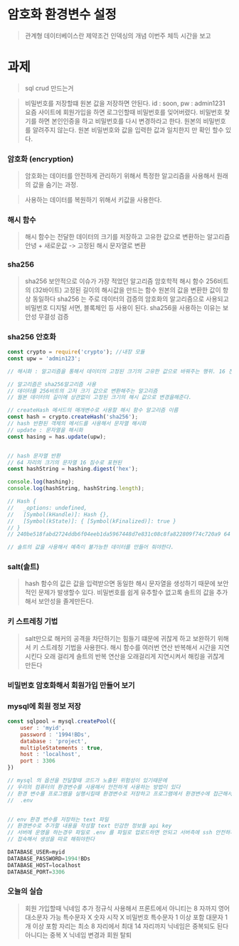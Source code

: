


# 암호화 환경변수 설정

> 관계형 데이터베이스란 제약조건 인덱싱의 개념 이번주
> 체득 시간을 보고

# 과제
> sql crud 만드는거

> 비밀번호를 저장할떄 원본 값을 저장하면 안된다.
> id : soon, pw : admin1231
> 요즘 사이트에 회원가입을 하면 로그인할때 비밀번호를 잊어버렸다.
> 비밀번호 찾기를 하면 본인인증을 하고 비밀번호를 다시 변경하라고 한다.
> 원본의 비밀번호를 알려주지 않는다. 원본 비밀번호와 값을 입력한 값과 일치한지 만 확인 할수 있다.

### 암호화  (encryption)
> 암호화는 데이터를 안전하게 관리하기 위해서 특정한 알고리즘을 사용해서 원래의 값을 숨기는 과정.

> 사용하는 데이터를 복원하기 위해서 키값을 사용한다.

### 해시 함수
> 해시 함수는 전달한 데이터의 크기를 저장하고 고유한 값으로 변환하는 알고리즘
> 안녕 + 새로운값 -> 고정된 해시 문자열로 변환

### sha256
> sha256 보안적으로 이슈가 가장 적었던 알고리즘
> 암호학적 해시 함수
> 256비트의 (32바이트) 고정된 길이의 해시값을 만드는 함수
> 원본의 값을 변환한 값이 항상 동일하다
> sha256 는 주로 데이터의 검증의 암호화의 알고리즘으로 사용되고 비밀번호
> 디지털 서면, 블록체인 등 사용이 된다.
> sha256을 사용하는 이유는 보안성 무결성 검증


### sha256 안호화
```js
const crypto = require('crypto'); //내장 모듈
const upw = 'admin123';

// 해시화 : 알고리즘을 통해서 데이터의 고정된 크기의 고유한 값으로 바꿔주는 행위. 16 진수의 값으로 변환 고정된 크기의 문자열

// 알고리즘은 sha256알고리즘 사용
// 데이터를 256비트의 고저 크기 값으로 변환해주는 알고리즘 
// 웜본 데이터의 길이에 상관없이 고정된 크기의 해시 값으로 변경을해준다.

// createHash 메서드의 매개변수로 사용할 해시 함수 알고리즘 이름
const hash = crypto.createHash('sha256');
// hash 반환된 객체의 메서드를 사용해서 문자열 해시화
// update : 문자열을 해시화 
const hasing = has.update(upw);


// hash 문자열 반환
// 64 자리의 크기의 문자열 16 짐수로 표현된
const hashString = hashing.digest('hex');

console.log(hashing);
console.log(hashString, hashString.length);

// Hash {
//   _options: undefined,
//   [Symbol(kHandle)]: Hash {},
//   [Symbol(kState)]: { [Symbol(kFinalized)]: true }
// }
// 240be518fabd2724ddb6f04eeb1da5967448d7e831c08c8fa822809f74c720a9 64

// 솔트의 값을 사용해서 예측이 불가능한 데이터를 만들어 줘야한다.

```

### salt(솔트)
> hash 함수의 값은 값을 입력받으면 동일한 해시 문자열을 생성하기 때문에 
보안적인 문제가 발생할수 있다. 비밀번호를 쉽게 유추할수 없고록 솔트의 값을 추가해서 보안성을 졸게만든다.

### 키 스트레칭 기법
> salt만으로 해커의 공격을 차단하기는 힘들기 떄문에 귀찮게 하고 보완하기 위해서 키 스트레칭 기법을 사용한다.
> 해시 함수를 여러번 연산 반복해서 시간을 지연시킨다 오래 걸리게
> 솔트의 반복 연산을 오래걸리게 지연시켜서 해킹을 귀찮게 만든다

### 비밀번호 암호화해서 회원가입 만들어 보기

### mysql에 회원 정보 저장
```js
const sqlpool = mysql.createPool({
    user : 'myid',
    password : '1994!BDs',
    database : 'project',
    multipleStatements : true,
    host : 'localhost',
    port : 3306
})

// mysql 의 옵션을 전달할때 코드가 노출된 위험성이 있기때문에
// 우리의 컴퓨터의 환경변수를 사용해서 안전하게 사용하는 방법이 있다
// 환경 변수를 프로그램을 실행시킬때 환경변수로 저장하고 프로그램에서 환경변수에 접근해서 사용하는 방식
//  .env


// env 환경 변수를 저장하는 text 파일 
// 환경변수로 추가할 내용을 작성할 text 민감한 정보들 api key
// 서버에 운영을 하는경우 파일로 .env 를 파일로 업로드하면 안되고 서버측에 ssh 안전하게 접근해서 
// 접속해서 생성을 따로 해줘야한다

DATABASE_USER=myid
DATABASE_PASSWORD=1994!BDs
DATABASE_HOST=localhost
DATABASE_PORT=3306

```

### 오늘의 실습

> 회원 가입할때 닉네임 추가
> 정규식 사용해서 프론트에서 
> 아니티는 8 자까지 영어 대소문자 가능 특수문자 X 숫자 시작 X
> 비밀번호 특수문자 1 이상 포함 대문자 1 개 이상 포함 자리는 최소 8 자리에서 최대 14 자리까지
> 닉네임은 중복되도 된다
> 아니디는 중복 X
> 닉네임 변경과 회원 탈퇴


